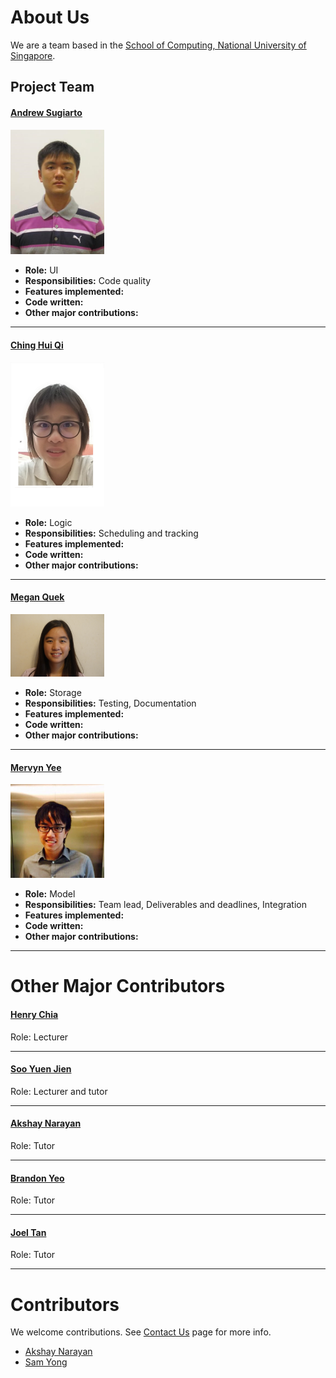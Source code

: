 # About Us

We are a team based in the [School of Computing, National University of Singapore](http://www.comp.nus.edu.sg).

## Project Team

#### [Andrew Sugiarto](https://github.com/azraelos) <br>
<img src="images/azraelos.png" width="150"><br>
* **Role:** UI <br>
* **Responsibilities:** Code quality <br>
* **Features implemented:** <br>
* **Code written:** <br>
* **Other major contributions:** <br>

-----

#### [Ching Hui Qi](http://github.com/hqching)
<img src="images/hqching.png" width="150"><br>
* **Role:** Logic <br>
* **Responsibilities:** Scheduling and tracking <br>
* **Features implemented:** <br>
* **Code written:** <br>
* **Other major contributions:** <br>

-----

#### [Megan Quek](http://github.com/megan-quek)
<img src="images/megan-quek.png" width="150"><br>
* **Role:** Storage <br>
* **Responsibilities:** Testing, Documentation <br>
* **Features implemented:** <br>
* **Code written:** <br>
* **Other major contributions:** <br>

-----

#### [Mervyn Yee](http://github.com/mervynyeezl)
<img src="images/mervynyeezl.png" width="150"><br>
* **Role:** Model <br>
* **Responsibilities:** Team lead, Deliverables and deadlines, Integration <br>
* **Features implemented:** <br>
* **Code written:** <br>
* **Other major contributions:** <br>

-----

# Other Major Contributors
#### [Henry Chia](http://github.com/hwkchia)
Role: Lecturer <br>

-----

#### [Soo Yuen Jien](http://github.com/sooyj)
Role: Lecturer and tutor <br>

-----

#### [Akshay Narayan](http://github.com/okkhoy)
Role: Tutor <br>

-----

#### [Brandon Yeo](http://github.com/brandonyeoxg)
Role: Tutor <br>

-----

#### [Joel Tan](http://github.com/JoelT-92)
Role: Tutor <br>

-----

# Contributors

We welcome contributions. See [Contact Us](ContactUs.md) page for more info.

* [Akshay Narayan](https://github.com/se-edu/addressbook-level4/pulls?q=is%3Apr+author%3Aokkhoy)
* [Sam Yong](https://github.com/se-edu/addressbook-level4/pulls?q=is%3Apr+author%3Amauris)
